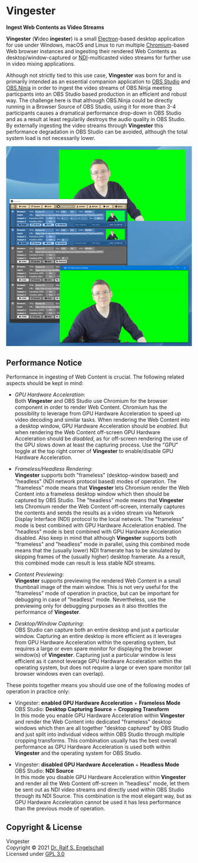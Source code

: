 
<img src="https://raw.githubusercontent.com/rse/vingester/master/vingester-icon.png" width="150" align="right" alt=""/>

Vingester
=========

**Ingest Web Contents as Video Streams**

**Vingester** (**V**ideo **ingester**) is a small [Electron](https://www.electronjs.org/)-based
desktop application for use under Windows, macOS and Linux to
run multiple [Chromium](https://www.chromium.org/)-based Web
browser instances and ingesting their rendered Web Contents as
desktop/window-captured or [NDI](https://www.ndi.tv/)-multicasted video
streams for further use in video mixing applications.

Although not strictly tied to this use case, **Vingester** was
born for and is primarily intended as an essential companion application to [OBS
Studio](https://obsproject.com/) and [OBS.Ninja](https://obs.ninja/)
in order to ingest the video streams of OBS.Ninja meeting particpants
into an OBS Studio based production in an efficient and robust way. The
challenge here is that although OBS.Ninja could be directly running in
a Browser Source of OBS Studio, using it for more than 3-4 participants
causes a dramatical performance drop-down in OBS Studio and as a
result at least regularily destroys the audio quality in OBS Studio.
By externally ingesting the video streams through **Vingester** this
performance degradation in OBS Studio can be avoided, although the total
system load is not necessarily lower.

![Vingester Screenshot](vingester-screenshot.png)

Performance Notice
------------------

Performance in ingesting of Web Content is crucial. The following
related aspects should be kept in mind:

- *GPU Hardware Acceleration*:<br/>
  Both **Vingester** and OBS Studio use Chromium for the browser
  component in order to render Web Content. Chromium has the possibility
  to leverage from GPU Hardware Acceleration to speed up video decoding
  and similar tasks. When rendering the Web Content into a desktop
  window, GPU Hardware Acceleration should be *enabled*. But when
  rendering the Web Content off-screen GPU Hardware Acceleration should
  be *disabled*, as for off-screen rendering the use of the GPU slows
  down at least the capturing process. Use the "GPU" toggle at the
  top right corner of **Vingester** to enable/disable GPU Hardware
  Acceleration.

- *Frameless/Headless Rendering*:<br/>
  **Vingester** supports both "frameless" (desktop-window based)
  and "headless" (NDI network protocol based) modes of operation. The
  "frameless" mode means that **Vingester** lets Chromium render the Web
  Content into a frameless desktop window which then should be captured
  by OBS Studio. The "headless" mode means that **Vingester** lets
  Chromium render the Web Content off-screen, internally captures the
  contents and sends the results as a video stream via Network Display
  Interface (NDI) protocol to the local network. The "frameless" mode is
  best combined with GPU Hardware Acceleration enabled. The "headless"
  mode is best combined with GPU Hardware Acceleration disabled. Also
  keep in mind that although **Vingester** supports both "frameless" and
  "headless" mode in parallel, using this combined mode means that the
  (usually lower) NDI framerate has to be simulated by skipping frames
  of the (usually higher) desktop framerate. As a result, this combined
  mode can result is less stable NDI streams.

- *Content Previewing*:<br/>
  **Vingester** supports previewing the rendered Web Content in a small
  thumbnail image of the main window. This is not very useful for the
  "frameless" mode of operation in practice, but can be important for
  debugging in case of "headless" mode. Nevertheless, use the previewing
  only for debugging purposes as it also throttles the performance of
  **Vingester**.

- *Desktop/Window Capturing*:<br/>
  OBS Studio can capture both an entire desktop and just a particular
  window. Capturing an entire desktop is more efficient as it leverages
  from GPU Hardware Acceleration within the operating system, but
  requires a large or even spare monitor for displaying the browser
  window(s) of **Vingester**. Capturing just a particular window is less
  efficient as it cannot leverage GPU Hardware Acceleration within the
  operating system, but does not require a large or even spare monitor
  (all browser windows even can overlap).

These points together means you should use one of the following
modes of operation in practice only:

- Vingester: **enabled GPU Hardware Acceleration** + **Frameless Mode**<br/>
  OBS Studio: **Desktop Capturing Source** + **Cropping Transform**<br/>
  In this mode you enable GPU Hardware Acceleration within **Vingester**
  and render the Web Content into dedicated "frameless" desktop
  windows which then are all together "desktop captured" by OBS Studio
  and just split into individual videos within OBS Studio through
  multiple cropping transforms. This combination usually has the best
  overall performance as GPU Hardware Acceleration is used both within
  **Vingester** and the operating system for OBS Studio.

- Vingester: **disabled GPU Hardware Acceleration** + **Headless Mode**<br/>
  OBS Studio: **NDI Source**<br/>
  In this mode you disable GPU Hardware Acceleration within
  **Vingester** and render all the Web Content off-screen in "headless"
  mode, let them be sent out as NDI video streams and directly used
  within OBS Studio through its NDI Source. This combination is the most
  elegant way, but as GPU Hardware Acceleration cannot be used it has
  less performance than the previous mode of operation.

Copyright & License
-------------------

Vingester<br/>
Copyright &copy; 2021 [Dr. Ralf S. Engelschall](mailto:rse@engelschall.com)<br/>
Licensed under [GPL 3.0](https://spdx.org/licenses/GPL-3.0-only)

